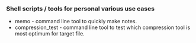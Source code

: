 ### Shell scripts / tools for personal various use cases
* memo - command line tool to quickly make notes.
* compression_test - command line tool to test which compression tool is most optimum for target file. 
